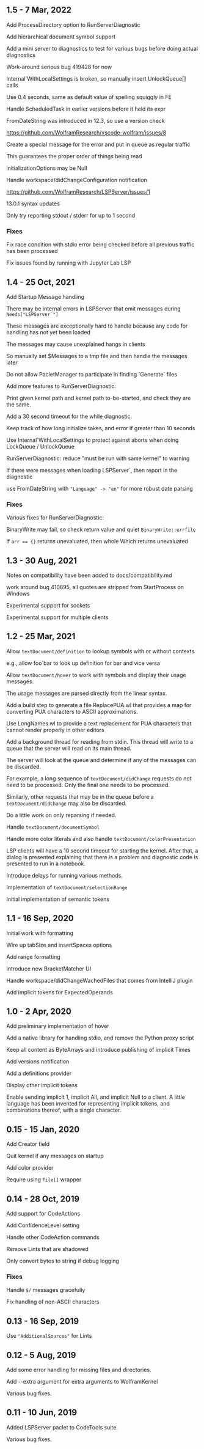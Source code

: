 
## 1.5 - 7 Mar, 2022

Add ProcessDirectory option to RunServerDiagnostic

Add hierarchical document symbol support

Add a mini server to diagnostics to test for various bugs before doing actual diagnostics

Work-around serious bug 419428 for now

Internal\`WithLocalSettings is broken, so manually insert UnlockQueue[] calls

Use 0.4 seconds, same as default value of spelling squiggly in FE

Handle ScheduledTask in earlier versions before it held its expr

FromDateString was introduced in 12.3, so use a version check

https://github.com/WolframResearch/vscode-wolfram/issues/8

Create a special message for the error and put in queue as regular traffic

This guarantees the proper order of things being read

initializationOptions may be Null

Handle workspace/didChangeConfiguration notification

https://github.com/WolframResearch/LSPServer/issues/1

13.0.1 syntax updates

Only try reporting stdout / stderr for up to 1 second


### Fixes

Fix race condition with stdio error being checked before all previous traffic has been processed

Fix issues found by running with Jupyter Lab LSP


## 1.4 - 25 Oct, 2021

Add Startup Message handling

There may be internal errors in LSPServer that emit messages during ``Needs["LSPServer`"] ``

These messages are exceptionally hard to handle because any code for handling has not yet been loaded

The messages may cause unexplained hangs in clients

So manually set $Messages to a tmp file and then handle the messages later


Do not allow PacletManager to participate in finding \`Generate\` files


Add more features to RunServerDiagnostic:

Print given kernel path and kernel path to-be-started, and check they are the same.

Add a 30 second timeout for the while diagnostic.

Keep track of how long initialize takes, and error if greater than 10 seconds


Use Internal\`WithLocalSettings to protect against aborts when doing LockQueue / UnlockQueue


RunServerDiagnostic: reduce "must be run with same kernel" to warning


If there were messages when loading LSPServer\`, then report in the diagnostic


use FromDateString with `"Language" -> "en"` for more robust date parsing


### Fixes

Various fixes for RunServerDiagnostic:

BinaryWrite may fail, so check return value and quiet `BinaryWrite::errfile`

If `arr == {}` returns unevaluated, then whole Which returns unevaluated


## 1.3 - 30 Aug, 2021

Notes on compatibility have been added to docs/compatibility.md

work around bug 410895, all quotes are stripped from StartProcess on Windows

Experimental support for sockets

Experimental support for multiple clients


## 1.2 - 25 Mar, 2021

Allow `textDocument/definition` to lookup symbols with or without contexts

e.g., allow foo\`bar to look up definition for bar and vice versa

Allow `textDocument/hover` to work with symbols and display their usage messages.

The usage messages are parsed directly from the linear syntax.

Add a build step to generate a file ReplacePUA.wl that provides a map for converting PUA characters to ASCII approximations.

Use LongNames.wl to provide a text replacement for PUA characters that cannot render properly in other editors

Add a background thread for reading from stdin. This thread will write to a queue that the server will read on its main thread.

The server will look at the queue and determine if any of the messages can be discarded.

For example, a long sequence of `textDocument/didChange` requests do not need to be processed. Only the final one needs to be processed.

Similarly, other requests that may be in the queue before a `textDocument/didChange` may also be discarded.

Do a little work on only reparsing if needed.

Handle `textDocument/documentSymbol`

Handle more color literals and also handle `textDocument/colorPresentation`

LSP clients will have a 10 second timeout for starting the kernel. After that, a dialog is presented explaining that there is a problem and diagnostic code is presented to run in a notebook.

Introduce delays for running various methods.

Implementation of `textDocument/selectionRange`

Initial implementation of semantic tokens


## 1.1 - 16 Sep, 2020

Initial work with formatting

Wire up tabSize and insertSpaces options

Add range formatting

Introduce new BracketMatcher UI

Handle workspace/didChangeWachedFiles that comes from IntelliJ plugin

Add implicit tokens for ExpectedOperands


## 1.0 - 2 Apr, 2020

Add preliminary implementation of hover

Add a native library for handling stdio, and remove the Python proxy script

Keep all content as ByteArrays and introduce publishing of implicit Times

Add versions notification

Add a definitions provider

Display other implicit tokens


Enable sending implicit 1, implicit All, and implicit Null to a client.
A little language has been invented for representing implicit tokens,
and combinations thereof, with a single character.


## 0.15 - 15 Jan, 2020

Add Creator field

Quit kernel if any messages on startup

Add color provider

Require using `File[]` wrapper


## 0.14 - 28 Oct, 2019

Add support for CodeActions

Add ConfidenceLevel setting

Handle other CodeAction commands

Remove Lints that are shadowed

Only convert bytes to string if debug logging


### Fixes

Handle `$/` messages gracefully

Fix handling of non-ASCII characters


## 0.13 - 16 Sep, 2019

Use `"AdditionalSources"` for Lints


## 0.12 - 5 Aug, 2019

Add some error handling for missing files and directories.

Add --extra argument for extra arguments to WolframKernel

Various bug fixes.


## 0.11 - 10 Jun, 2019

Added LSPServer paclet to CodeTools suite.

Various bug fixes.
